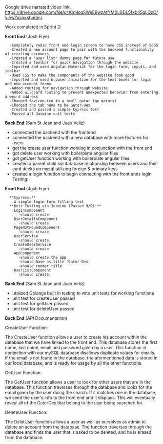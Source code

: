 Google drive narrated video link: https://drive.google.com/file/d/1CmIoqSWsE9wzAfYM0LGDL5fxb45qLQzO/view?usp=sharing

Work completed in Sprint 2:

  **Front End** (Josh Frye)

      -Completely redid front end login screen to have CSS instead of SCSS
      -Created a new account page to pair with the backend functionality of creating accounts
      -Created a "user list" dummy page for future use
      -Created a toolbar for quick navigation through the website
      -Imported and used Angular Material for the login form, inputs, and toolbar
      -Used CSS to make the components of the website look good
      -Imported and used browser animation for the text boxes for login and new account forms
      -Added routing for navigation through website
      -Added wildcard routing to prevent unexpected behavior from entering a weird address
      -Changed favicon.ico to a small gator (go gators)
      -Changed the tab name to be Gator-Dex
      -Created and passed a simple Cypress test
      -Passed all Jasmine unit tests
      
  **Back End** (Sam St Jean and Juan Veliz)
  
  - connected the backend with the frontend
  - connected the backend with a new database with more features for users
  - got the create user function working in conjunction with the front end
  - got delete user working with boilerplate angular files
  - got getUser function working with boilerplate angular files
  - created a parent child sql database relationship between users and their card decks on mysql utilizing foreign & primary keys
  - created a login function to begin connecting with the front ends login
Testing:

  **Front End** (Josh Frye)


      **Cypress:** 
        A simple login form filling test
      **Unit Testing via Jasmine (Passed 9/9):**
        LoginComponent
          -should create
        UserDetailsComponent
          -should create
        PageNotFoundComponent
          -should create
        UserService
          -should create
        CreateUserService
          -should create
        AppComponent
          -should create the app
          -should have as title 'Gator-Dex'
          -should render title
        UserListComponent
          -should create
          
   **Back End** (Sam St Jean and Juan Veliz)
   - utalized Golangs built in testing to wite unit tests for working functions
   - unit test for createUser passed
   - unit test for getUser passed 
   - unit test for deleteUser passed

  **Back End** (API Documentation)
  
  CreateUser Function: 
  
  The CreateUser function allows a user to create his account within the database that we have linked to the front end. 
  This database stores the first name, last name, email and password given by a user. This function in conjection with our       mySQL database disallows duplicate values for emails. If the email is not found in the database, the aformentioned data is     stored in our local database, and is ready for usage by all the other functions. 
  
  GetUser Function: 
  
  The GetUser function allows a user to look for other users that are in the database. This function traverses through the       database and looks for the email given by the user doing the search. If it matches one in the database, we send the user's     info to the front end and it displays. This will eventually reveal all of the GatorDex that belong to the user being searched   for.
  
  DeleteUser Function: 
  
  The DeletUser function allows a user as well as ourselves as admin to delete an account from the database. The function         traverses through the database and finds the user that is asked to be deleted, and he is erased from the database. 
